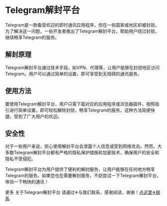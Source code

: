 # Telegram解封平台

Telegram是一款备受欢迎的即时通讯应用程序，但在一些国家或地区却被封锁。为了解决这一问题，一些开发者推出了Telegram解封平台，帮助用户绕过封锁，继续畅享Telegram的服务。

## 解封原理

Telegram解封平台通过技术手段，如VPN、代理等，让用户能够在封锁地区访问Telegram。用户可以通过简单的设置，即可享受到无阻碍的通讯服务。

## 使用方法

要使用Telegram解封平台，用户只需下载对应的应用程序或浏览器插件，按照指引进行简单设置，即可轻松解除封锁，畅享Telegram的服务。这种方法简便快捷，受到了广大用户的欢迎。

## 安全性

对于一些用户来说，担心使用解封平台会泄露个人信息或受到网络攻击。然而，大多数Telegram解封平台都有严格的隐私保护措施和加密技术，确保用户的安全和隐私不受侵犯。

Telegram解封平台为用户提供了便利的解封服务，让用户能够在任何地方畅享Telegram的服务。如果您也在需要解封服务，不妨尝试一下Telegram解封平台，体验一下畅快的通讯！

更多 关于Telegram解封平台 请通过✈与我们联系，感谢阅读，谢谢！[点这里✈联系](https://www.k02.cc)